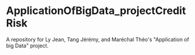 # ApplicationOfBigData_projectCreditRisk
A repository for Ly Jean, Tang Jérémy, and Maréchal Théo's "Application of big Data" project.
